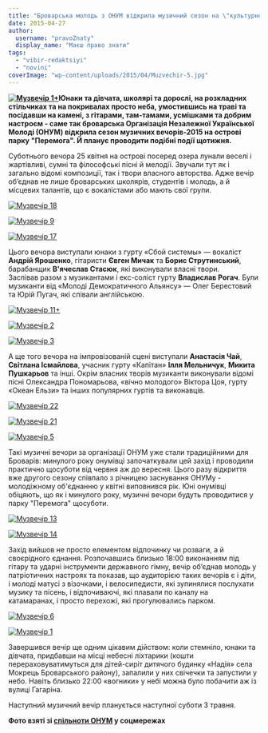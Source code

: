 ```yaml
---
title: "Броварська молодь з ОНУМ відкрила музичний сезон на \"культурному острові\" у парку"
date: 2015-04-27
author: 
  username: "pravoZnaty"
  display_name: "Маєш право знати"
tags: 
  - "vibir-redaktsiyi"
  - "novini"
coverImage: "wp-content/uploads/2015/04/Muzvechir-5.jpg"
---
```


**[![Музвечір 1+](https://mpz.brovary.org/wp-content/uploads/2015/04/Muzvechir-1-.jpg)](https://mpz.brovary.org/wp-content/uploads/2015/04/Muzvechir-1-.jpg)Юнаки та дівчата, школярі та дорослі, на розкладних стільчиках та на покривалах просто неба, умостившись на траві та посідавши на камені, з гітарами, там-тамами, усмішками та добрим настроєм - саме так броварська Організація Незалежної Української Молоді (ОНУМ) відкрила сезон музичних вечорів-2015 на острові парку "Перемога". Й планує проводити подібні події щотижня.**

Суботнього вечора 25 квітня на острові посеред озера лунали веселі і жартівливі, сумні та філософські пісні й мелодії. Звучали тут як і загально відомі композиції, так і твори власного авторства. Адже вечір об’єднав не лише броварських школярів, студентів і молодь, а й місцевих талантів, що є вокалістами або мають свої групи.

[![Музвечір 18](https://mpz.brovary.org/wp-content/uploads/2015/04/Muzvechir-18.jpg)](https://mpz.brovary.org/wp-content/uploads/2015/04/Muzvechir-18.jpg)

[![Музвечір 9](https://mpz.brovary.org/wp-content/uploads/2015/04/Muzvechir-9.jpg)](https://mpz.brovary.org/wp-content/uploads/2015/04/Muzvechir-9.jpg)

[![Музвечір 17](https://mpz.brovary.org/wp-content/uploads/2015/04/Muzvechir-17.jpg)](https://mpz.brovary.org/wp-content/uploads/2015/04/Muzvechir-17.jpg)

Цього вечора виступали юнаки з гурту «Сбой системы» — вокаліст **Андрій Ярошенко**, гітаристи **Євген Мичак** та **Борис Струтинський**, барабанщик **В'ячеслав Стасюк**, які виконували власні твори. Заспівав разом з музикантами і екс-соліст гурту **Владислав Рогач**. Були музиканти від «Молоді Демократичного Альянсу» — Олег Берестовий та Юрій Пугач, які співали англійською.

[![Музвечір 11+](https://mpz.brovary.org/wp-content/uploads/2015/04/Muzvechir-11-.jpg)](https://mpz.brovary.org/wp-content/uploads/2015/04/Muzvechir-11-.jpg)

[![Музвечір 2](https://mpz.brovary.org/wp-content/uploads/2015/04/Muzvechir-2.jpg)](https://mpz.brovary.org/wp-content/uploads/2015/04/Muzvechir-2.jpg)

[![Музвечір 3](https://mpz.brovary.org/wp-content/uploads/2015/04/Muzvechir-3.jpg)](https://mpz.brovary.org/wp-content/uploads/2015/04/Muzvechir-3.jpg)

А ще того вечора на імпровізованій сцені виступали **Анастасія Чай**, **Світлана Ісмайлова**, учасник гурту «Капітан» **Ілля Мельничук**, **Микита Пушкарьов** та інші. Окрім власних творів музиканти виконували відомі пісні Олександра Пономарьова, «вічно молодого» Віктора Цоя, гурту «Океан Ельзи» та інших популярних гуртів та виконавців.

[![Музвечір 22](https://mpz.brovary.org/wp-content/uploads/2015/04/Muzvechir-22.jpg)](https://mpz.brovary.org/wp-content/uploads/2015/04/Muzvechir-22.jpg)

[![Музвечір 21](https://mpz.brovary.org/wp-content/uploads/2015/04/Muzvechir-21.jpg)](https://mpz.brovary.org/wp-content/uploads/2015/04/Muzvechir-21.jpg)

[![Музвечір 5](https://mpz.brovary.org/wp-content/uploads/2015/04/Muzvechir-5.jpg)](https://mpz.brovary.org/wp-content/uploads/2015/04/Muzvechir-5.jpg)

Такі музичні вечори за організації ОНУМ уже стали традиційними для Броварів: минулого року онумівці започаткували цей захід і проводили практично щосуботи від червня аж до вересня. Цього разу відкриття вже другого сезону співпало з річницею заснування ОНУМу - молодіжному об'єднанню у квітні виповнився рік. Юні онумівці обіцяють, що як і минулого року, музичні вечори будуть проводитися у парку "Перемога" щосуботи.

[![Музвечір 13](https://mpz.brovary.org/wp-content/uploads/2015/04/Muzvechir-13.jpg)](https://mpz.brovary.org/wp-content/uploads/2015/04/Muzvechir-13.jpg)

[![Музвечір 14](https://mpz.brovary.org/wp-content/uploads/2015/04/Muzvechir-14.jpg)](https://mpz.brovary.org/wp-content/uploads/2015/04/Muzvechir-14.jpg)

Захід вийшов не просто елементом відпочинку чи розваги, а й своєрідного єднання. Розпочавшись близько 18:00 виконанням під гітару та ударні інструменти державного гімну, вечір об’єднав молодь у патріотичних настроях та показав, що аудиторією таких вечорів є і діти, і молоді матусі з візочками, і велосипедисти, які зупинялися послухати музику та пісень, і відпочиваючі, які плавали по каналу на катамаранах, і просто перехожі, які прогулювались парком.

[![Музвечір 6](https://mpz.brovary.org/wp-content/uploads/2015/04/Muzvechir-6.jpg)](https://mpz.brovary.org/wp-content/uploads/2015/04/Muzvechir-6.jpg)

[![Музвечір 1](https://mpz.brovary.org/wp-content/uploads/2015/04/Muzvechir-1.jpg)](https://mpz.brovary.org/wp-content/uploads/2015/04/Muzvechir-1.jpg)

Завершився вечір ще одним цікавим дійством: коли стемніло, юнаки та дівчата, придбавши на місці небесні ліхтарики (кошти перераховуватимуться для дітей-сиріт дитячого будинку «Надія» села Мокрець Броварського району), запалили у них свічечки та запустили у небо. Навіть близько 22:00 «вогники» у небі можна було побачити аж із вулиці Гагаріна.

Наступний музичний вечір планується наступної суботи 3 травня.

**Фото взяті зі [спільноти ОНУМ](http://vk.com/onymua) у соцмережах**
